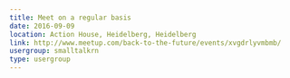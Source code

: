 ```yaml
---
title: Meet on a regular basis
date: 2016-09-09
location: Action House, Heidelberg, Heidelberg
link: http://www.meetup.com/back-to-the-future/events/xvgdrlyvmbmb/
usergroup: smalltalkrn
type: usergroup
---
```

